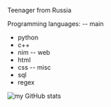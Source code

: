 Teenager from Russia

Programming languages:
-- main
- python
- c++
- nim
-- web
- html
- css
-- misc
- sql
- regex

![my GitHub stats](https://github-readme-stats.vercel.app/api?username=hiikion&show_icons=true&theme=vue-dark)

